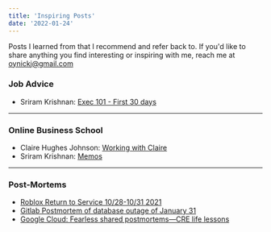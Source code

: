 ```yaml
---
title: 'Inspiring Posts'
date: '2022-01-24'
---
```


Posts I learned from that I recommend and refer back to. If you'd like to share anything you find interesting or inspiring with me, reach me at oynickj@gmail.com

### Job Advice
- Sriram Krishnan: [Exec 101 - First 30 days](https://sriramk.com/exec-101-first-thirty-days)

---

### Online Business School
- Claire Hughes Johnson: [Working with Claire](https://growth.eladgil.com/book/the-role-of-the-ceo/insights-working-with-claire/)
- Sriram Krishnan: [Memos](https://sriramk.com/memos.html)

---

### Post-Mortems
- [Roblox Return to Service 10/28-10/31 2021](https://blog.roblox.com/2022/01/roblox-return-to-service-10-28-10-31-2021/) 
- [Gitlab Postmortem of database outage of January 31](https://about.gitlab.com/blog/2017/02/10/postmortem-of-database-outage-of-january-31/)
- [Google Cloud: Fearless shared postmortems—CRE life lessons](https://cloud.google.com/blog/products/gcp/fearless-shared-postmortems-cre-life-lessons)
